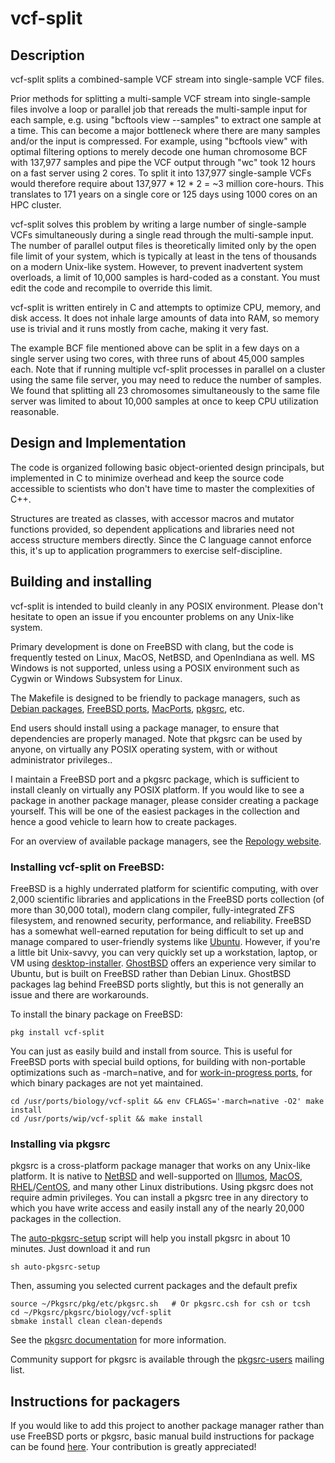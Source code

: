# vcf-split

## Description

vcf-split splits a combined-sample VCF stream into single-sample VCF files.

Prior methods for splitting a multi-sample VCF stream into single-sample
files involve a loop or parallel job that rereads the multi-sample input for
each sample, e.g. using "bcftools view --samples" to extract one sample at a
time.  This can
become a major bottleneck where there are many samples and/or the input
is compressed.  For example, using "bcftools view" with optimal filtering
options to merely decode one human chromosome BCF with
137,977 samples and pipe the VCF output through "wc" took 12 hours on a
fast server using 2 cores.  To split it into 137,977 single-sample VCFs
would therefore require about 137,977 * 12 * 2 = ~3 million core-hours.
This translates to 171 years on a single core or 125 days using 1000 cores
on an HPC cluster.

vcf-split solves this problem by writing a large number of single-sample VCFs
simultaneously during a single read through the multi-sample input.  The
number of parallel output files is theoretically limited only by the open file
limit of your system, which is typically at least in the tens of thousands on
a modern Unix-like system.  However, to prevent inadvertent system overloads,
a limit of 10,000 samples is hard-coded as a constant.  You must edit the
code and recompile to override this limit.

vcf-split is written entirely in C and attempts to optimize CPU, memory,
and disk access.  It does not inhale large amounts of data into RAM, so memory
use is trivial and it runs mostly from cache, making it very fast.

The example BCF file mentioned above can be split in a few days on a single
server using two cores, with three runs of about 45,000 samples each.
Note that if running multiple vcf-split processes in parallel on a cluster
using the same file server, you may need to reduce the number of samples.
We found that splitting all 23 chromosomes simultaneously to the same file
server was limited to about 10,000 samples at once to keep CPU utilization
reasonable.

## Design and Implementation

The code is organized following basic object-oriented design principals, but
implemented in C to minimize overhead and keep the source code accessible to
scientists who don't have time to master the complexities of C++.

Structures are treated as classes, with accessor macros and mutator functions
provided, so dependent applications and libraries need not access
structure members directly.  Since the C language cannot enforce this, it's
up to application programmers to exercise self-discipline.

## Building and installing

vcf-split is intended to build cleanly in any POSIX environment.  Please
don't hesitate to open an issue if you encounter problems on any
Unix-like system.

Primary development is done on FreeBSD with clang, but the code is frequently
tested on Linux, MacOS, NetBSD, and OpenIndiana as well.  MS Windows is not supported,
unless using a POSIX environment such as Cygwin or Windows Subsystem for Linux.

The Makefile is designed to be friendly to package managers, such as
[Debian packages](https://www.debian.org/distrib/packages),
[FreeBSD ports](https://www.freebsd.org/ports/),
[MacPorts](https://www.macports.org/), [pkgsrc](https://pkgsrc.org/), etc.

End users should install using a package manager, to ensure that
dependencies are properly managed.
Note that pkgsrc can be used by anyone, on virtually any POSIX operating
system, with or without administrator privileges..

I maintain a FreeBSD port and a pkgsrc package, which is sufficient to install
cleanly on virtually any POSIX platform.  If you would like to see a
package in another package manager, please consider creating a package
yourself.  This will be one of the easiest packages in the collection and
hence a good vehicle to learn how to create packages.

For an overview of available package managers, see the
[Repology website](https://repology.org/).

### Installing vcf-split on FreeBSD:

FreeBSD is a highly underrated platform for scientific computing, with over
2,000 scientific libraries and applications in the FreeBSD ports collection
(of more than 30,000 total), modern clang compiler, fully-integrated ZFS
filesystem, and renowned security, performance, and reliability.
FreeBSD has a somewhat well-earned reputation for being difficult to set up
and manage compared to user-friendly systems like [Ubuntu](https://ubuntu.com/).
However, if you're a little bit Unix-savvy, you can very quickly set up a
workstation, laptop, or VM using
[desktop-installer](http://www.acadix.biz/desktop-installer.php).
[GhostBSD](https://ghostbsd.org/) offers an experience very similar
to Ubuntu, but is built on FreeBSD rather than Debian Linux.  GhostBSD
packages lag behind FreeBSD ports slightly, but this is not generally
an issue and there are workarounds.

To install the binary package on FreeBSD:

```
pkg install vcf-split
```

You can just as easily build and install from source.  This is useful for
FreeBSD ports with special build options, for building with non-portable
optimizations such as -march=native, and for 
[work-in-progress ports](https://github.com/outpaddling/freebsd-ports-wip),
for which binary packages are not yet maintained.

```
cd /usr/ports/biology/vcf-split && env CFLAGS='-march=native -O2' make install
cd /usr/ports/wip/vcf-split && make install
```

### Installing via pkgsrc

pkgsrc is a cross-platform package manager that works on any Unix-like
platform. It is native to [NetBSD](https://www.netbsd.org/) and well-supported
on [Illumos](https://illumos.org/), [MacOS](https://www.apple.com/macos/),
[RHEL](https://www.redhat.com)/[CentOS](https://www.centos.org/), and
many other Linux distributions.
Using pkgsrc does not require admin privileges.  You can install a pkgsrc
tree in any directory to which you have write access and easily install any
of the nearly 20,000 packages in the collection.

The
[auto-pkgsrc-setup](https://github.com/outpaddling/auto-admin/blob/master/User-scripts/auto-pkgsrc-setup)
script will help you install pkgsrc in about 10 minutes.  Just download it
and run

```
sh auto-pkgsrc-setup
```

Then, assuming you selected current packages and the default prefix

```
source ~/Pkgsrc/pkg/etc/pkgsrc.sh   # Or pkgsrc.csh for csh or tcsh
cd ~/Pkgsrc/pkgsrc/biology/vcf-split
sbmake install clean clean-depends
```

See the [pkgsrc documentation](https://pkgsrc.org/) for more information.

Community support for pkgsrc is available through the
[pkgsrc-users](http://netbsd.org/mailinglists) mailing list.


## Instructions for packagers

If you would like to add this project to another package manager
rather than use FreeBSD ports or pkgsrc, basic manual build instructions
for package can be found
[here](https://github.com/outpaddling/Coding-Standards/blob/main/package.md).
Your contribution is greatly appreciated!
